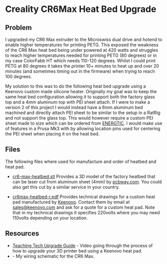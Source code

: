 # Creality CR6Max Heat Bed Upgrade

## Problem

I upgraded my CR6 Max extruder to the Microswiss dual drive and hotend to enable higher temperatures for printing PETG.    This exposed the weakness of the CR6 Max heat bed being under powered at 420 watts and struggles to reach higher temperatures needed for printing PETG (80 degrees) or in my case ColorFabb HT which needs 110-120 degrees.   Whilst I could print PETG at 80 degrees it takes the printer 10+ minutes to heat up and over 20 minutes (and sometimes timing out in the firmware) when trying to reach 100 degrees.

My solution to this was to do the following heat bed upgrade using a Keenovo custom made silicone heater.    Originally my goal was to keep the same heat bed configuration allowing it to support both the factory glass top and a 4mm aluminum top with PEI sheet attach.  If I were to make a version 2 of this project I would instead have a 6mm aluminum bed machined and directly attach PEI sheet to be similar to the setup in a RatRig and not support the glass top.  This would however require a custom PEI sheet made to size which can be ordered from [ENERGTIC](https://energetic3d.aliexpress.com/store/4542004?spm=a2g0o.productlist.0.0.5e684144QTHPky).  I would make use of features in a Prusa Mk3 with by allowing location pins used for centering the PEI sheet when placing it on the heat bed.


## Files

The following files where used for manufacture and order of heatbed and heat pad.

* [cr6-max-heatbed.stl](cr6-max-heatbed.stl) Provides a 3D model of the factory heatbed that can be laser cut from aluminum sheet (4mm) by [pcbway.com](https://www.pcbway.com/rapid-prototyping/CNC-machining/CNC-Laser-Cutting-Services.html).   You could also get this cut by a similar service in your country.

* [cr6max-heatbed-r.pdf](cr6max-heatbed-r.pdf) Provides technical drawings for a custom heat pad manufactured by [Keenovo](https://www.keenovo.com/).  Contact them by email at sales@keenovo.com and ask for a quote for a custom heat pad.   Note that in my technical drawings it specifies 220volts where you may need 110volts depending on your location.


## Resources

* [Teaching Tech Upgrade Guide](https://youtu.be/1VyFejiKkSQ) - Video going through the process of how to upgrade your 3D printer bed using a Keenovo heat pad.
* []() - My wiring schematic for the CR6 Max.
